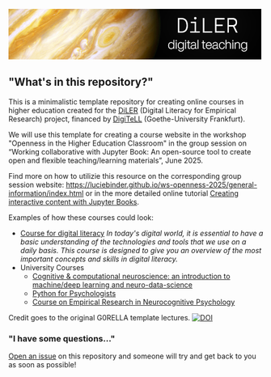 ![logo](lecture/static/logo.png)


## "What's in this repository?"

This is a minimalistic template repository for creating online courses in higher education created for the [DiLER](https://diler-digitell.github.io/examples.html) (Digital Literacy for Empirical Research) project, financed by [DigiTeLL](https://www.uni-frankfurt.de/106198465/Digital_Teaching_and_Learning_Lab___DigiTeLL) (Goethe-University Frankfurt).

We will use this template for creating a course website in the workshop "Openness in the Higher Education Classroom" in the group session on “Working collaborative with Jupyter Book: An open-source tool to create open and flexible teaching/learning materials”, June 2025.

Find more on how to utilizie this resource on the corresponding group session website: https://luciebinder.github.io/ws-openness-2025/general-information/index.html
or in the more detailed online tutorial [Creating interactive content with Jupyter Books](https://diler-digitell.github.io/Jupyter-Book).

Examples of how these courses could look:

- [Course for digital literacy](https://diler-digitell.github.io/DiLER_digital_literacy_course/)
*In today's digital world, it is essential to have a basic understanding of the technologies and tools that we use on a daily basis. This course is designed to give you an overview of the most important concepts and skills in digital literacy.*
- University Courses
  - [Cognitive & computational neuroscience: an introduction to machine/deep learning and neuro-data-science](https://peerherholz.github.io/Cog_Com_Neuro_ML_DL/)
  - [Python for Psychologists](https://peerherholz.github.io/Python_for_Psychologists_Winter2021)
  - [Course on Empirical Research in Neurocognitive Psychology](https://peerherholz.github.io/EXPRA_Winter2021)


Credit goes to the original G0RELLA template lectures.
[![DOI](https://zenodo.org/badge/DOI/10.5281/zenodo.4279400.svg)](https://doi.org/10.5281/zenodo.4279400)


### "I have some questions..."

[Open an issue]() on this repository and someone will try and get back to you as soon as possible!
